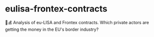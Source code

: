# eulisa-frontex-contracts
🛂💰 Analysis of eu-LISA and Frontex contracts. Which private actors are getting the money in the EU's border industry?
